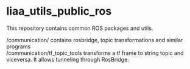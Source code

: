 liaa_utils_public_ros
=====================

This repository contains common ROS packages and utils.

/communication/ contains rosbridge, topic transformations and similar programs<br>
/communication/tf_topic_tools transforms a tf frame to string topic and viceversa. It allows tunneling through RosBridge.
